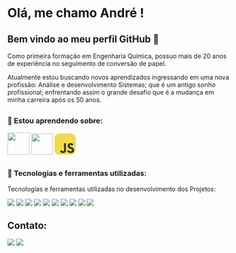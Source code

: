 # Olá, me chamo André ! 
## Bem vindo ao meu perfil GitHub 👋

Como primeira formação em Engenharia Química, possuo mais de 20 anos de experiência no seguimento de conversão de papel.

Atualmente estou buscando novos aprendizados ingressando em uma nova profissão: Análise e desenvolvimento Sistemas; que é um antigo sonho profissional; enfrentando assim o grande desafio que é a mudança em minha carreira após os 50 anos.



##

### 🔭 Estou aprendendo sobre:

<div>
  <img width="50" height="50" loading="lazy" src="https://cdn.jsdelivr.net/gh/devicons/devicon/icons/java/java-original.svg" "/> 
  <img width="48px" height="48px" loading="lazy" src="https://cdn.jsdelivr.net/gh/devicons/devicon/icons/spring/spring-original.svg" />  
  <img width="48px" height="48px" loading="lazy" src="https://github.com/tandpfun/skill-icons/blob/main/icons/JavaScript.svg" /> 
  
  
 
  
 ##
</div>

### 🚀 Tecnologias e ferramentas  utilizadas:
Tecnologias e ferramentas utilizadas no desenvolvimento dos Projetos:
<div>
  <img  loading="lazy" src="https://img.shields.io/badge/Java-ED8B00?style=for-the-badge&logo=java&logoColor=white">
  <img  loading="lazy" src="https://img.shields.io/badge/Spring%20Boot-6DB33F.svg?style=for-the-badge&logo=Spring-Boot&logoColor=white">
  <img  loading="lazy" src="https://img.shields.io/badge/Spring%20Security-6DB33F.svg?style=for-the-badge&logo=Spring-Security&logoColor=white">
  <img  loading="lazy" src="https://img.shields.io/badge/Postman-FF6C37.svg?style=for-the-badge&logo=Postman&logoColor=white">
  <img  loading="lazy" src="https://img.shields.io/badge/Docker-2496ED.svg?style=for-the-badge&logo=Docker&logoColor=white">
  <img  loading="lazy" src="https://img.shields.io/badge/PostgreSQL-4169E1.svg?style=for-the-badge&logo=PostgreSQL&logoColor=white">
  <img  loading="lazy" src="https://img.shields.io/badge/MySQL-4479A1.svg?style=for-the-badge&logo=MySQL&logoColor=white">
  <img  loading="lazy" src="https://img.shields.io/badge/MongoDB-47A248.svg?style=for-the-badge&logo=MongoDB&logoColor=white">
  <img  loading="lazy" src="https://img.shields.io/badge/React-20232A?style=for-the-badge&logo=react&logoColor=61DAFB">
  <img  loading="lazy" src="https://img.shields.io/badge/JavaScript-F7DF1E.svg?style=for-the-badge&logo=JavaScript&logoColor=black">
</div>


## Contato:

<div style= "display: inline" >
    <a href = "mailto:andresouza44@gmail.com"><img loading="lazy" src="https://img.shields.io/badge/Gmail-D14836?style=for-the-badge&logo=gmail&logoColor=white" target="_blank"></a>  
    <a href="https://www.linkedin.com/in/andre-martins-de-souza/" target="_blank"><img loading="lazy" src="https://img.shields.io/badge/-LinkedIn-%230077B5?style=for-the-badge&logo=linkedin&logoColor=white" target="_blank"></a>   
</div>
